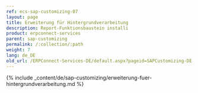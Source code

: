 ```yaml
---
ref: ecs-sap-customizing-07
layout: page
title: Erweiterung für Hintergrundverarbeitung
description: Report-Funktionsbaustein installi
product: erpconnect-services
parent: sap-customizing
permalink: /:collection/:path
weight: 7
lang: de_DE
old_url: /ERPConnect-Services-DE/default.aspx?pageid=SAPCustomizing-DE:erweiterung-fuer-hintergrundverarbeitung
---
```


{% include _content/de/sap-customizing/erweiterung-fuer-hintergrundverarbeitung.md  %}